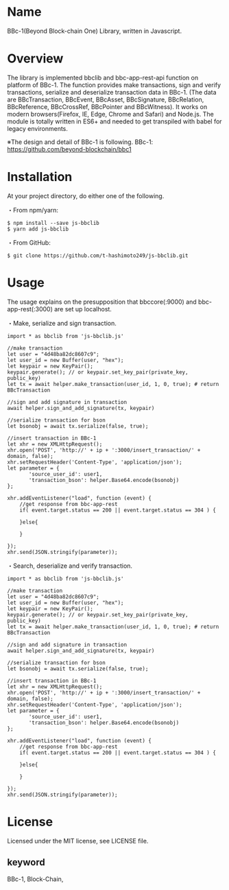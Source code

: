 Name
=====
BBc-1(Beyond Block-chain One) Library, written in Javascript. 

# Overview
The library is implemented bbclib and bbc-app-rest-api function on platform of BBc-1.
The function provides make transactions, sign and verify transactions, serialize and deserialize transaction data in BBc-1. (The data are BBcTransaction, BBcEvent, BBcAsset, BBcSignature, BBcRelation, BBcReference, BBcCrossRef, BBcPointer and BBcWitness).
It works on modern browsers(Firefox, IE, Edge, Chrome and Safari) and Node.js. 
The module is totally written in ES6+ and needed to get transpiled with babel for legacy environments.

※The design and detail of BBc-1 is following.
BBc-1: https://github.com/beyond-blockchain/bbc1
  
# Installation
At your project directory, do either one of the following.

・From npm/yarn:
```$xslt
$ npm install --save js-bbclib
$ yarn add js-bbclib
```

・From GitHub:
```$xslt
$ git clone https://github.com/t-hashimoto249/js-bbclib.git
```

# Usage
The usage explains on the presupposition that bbccore(:9000) and bbc-app-rest(:3000) are set up localhost.

・Make, serialize and sign transaction.

```$xslt
import * as bbclib from 'js-bbclib.js'

//make transaction
let user = "4d48ba82dc8607c9";
let user_id = new Buffer(user, "hex");
let keypair = new KeyPair();
keypair.generate(); // or keypair.set_key_pair(private_key, public_key)
let tx = await helper.make_transaction(user_id, 1, 0, true); # return BBcTransaction

//sign and add signature in transaction
await helper.sign_and_add_signature(tx, keypair)

//serialize transaction for bson
let bsonobj = await tx.serialize(false, true);

//insert transaction in BBc-1
let xhr = new XMLHttpRequest();
xhr.open('POST', 'http://' + ip + ':3000/insert_transaction/' + domain, false);
xhr.setRequestHeader('Content-Type', 'application/json');
let parameter = {
       'source_user_id': user1,
       'transaction_bson': helper.Base64.encode(bsonobj)
};

xhr.addEventListener("load", function (event) {
    //get response from bbc-app-rest
    if( event.target.status == 200 || event.target.status == 304 ) {    
       
    }else{
       
    }
       
});
xhr.send(JSON.stringify(parameter));

```

・Search, deserialize and verify transaction.

```$xslt
import * as bbclib from 'js-bbclib.js'

//make transaction
let user = "4d48ba82dc8607c9";
let user_id = new Buffer(user, "hex");
let keypair = new KeyPair();
keypair.generate(); // or keypair.set_key_pair(private_key, public_key)
let tx = await helper.make_transaction(user_id, 1, 0, true); # return BBcTransaction

//sign and add signature in transaction
await helper.sign_and_add_signature(tx, keypair)

//serialize transaction for bson
let bsonobj = await tx.serialize(false, true);

//insert transaction in BBc-1
let xhr = new XMLHttpRequest();
xhr.open('POST', 'http://' + ip + ':3000/insert_transaction/' + domain, false);
xhr.setRequestHeader('Content-Type', 'application/json');
let parameter = {
       'source_user_id': user1,
       'transaction_bson': helper.Base64.encode(bsonobj)
};

xhr.addEventListener("load", function (event) {
    //get response from bbc-app-rest
    if( event.target.status == 200 || event.target.status == 304 ) {    
       
    }else{
       
    }
       
});
xhr.send(JSON.stringify(parameter));

```


# License
Licensed under the MIT license, see LICENSE file.

## keyword
BBc-1, Block-Chain, 
